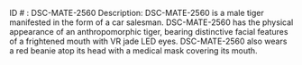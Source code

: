 ID # : DSC-MATE-2560
Description: DSC-MATE-2560 is a male tiger manifested in the form of a car salesman. DSC-MATE-2560 has the physical appearance of an anthropomorphic tiger, bearing distinctive facial features of a frightened mouth with VR jade LED eyes. DSC-MATE-2560 also wears a red beanie atop its head with a medical mask covering its mouth.